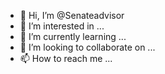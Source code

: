 - 👋 Hi, I’m @Senateadvisor
- 👀 I’m interested in ...
- 🌱 I’m currently learning ...
- 💞️ I’m looking to collaborate on ...
- 📫 How to reach me ...

<!---
Senateadvisor/Senateadvisor is a ✨ special ✨ repository because its `README.md` (this file) appears on your GitHub profile.
You can click the Preview link to take a look at your changes.
--->
